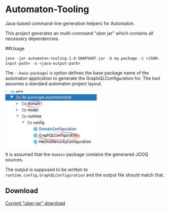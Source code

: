 # Automaton-Tooling

Java-based command-line generation helpers for Automaton.

This project generates an multi-command "uber jar" which contains all necessary dependencies.

##Usage

```shell script 
java -jar automaton-tooling-1.0-SNAPSHOT.jar -b my.package -i <JSON-input-path> -o <java-output-path>
```

The `--base-package`/`-b` option defines the base package name of the automaton application to generate the 
GraphQLConfiguration for. The tool assumes a standard automaton project layout.


![Automaton Standard Directory Layout](./standard-layout.jpg)

It is assumed that the `domain` package contains the generared JOOQ sources.

The output is supposed to be written to `runtime.config.GraphQLConfiguration` and the output file should match that.
 

## Download

[Current "uber-jar" download](./target/automaton-tooling-1.0-SNAPSHOT-uber.jar)

